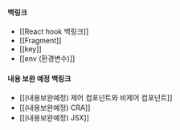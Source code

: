 
#### 백링크

- [[React hook 백링크]]
- [[Fragment]]
- [[key]]
- [[env (환경변수)]]


#### 내용 보완 예정 백링크

- [[(내용보완예정) 제어 컴포넌트와 비제어 컴포넌트]]
- [[(내용보완예정) CRA]]
- [[(내용보완예정) JSX]]